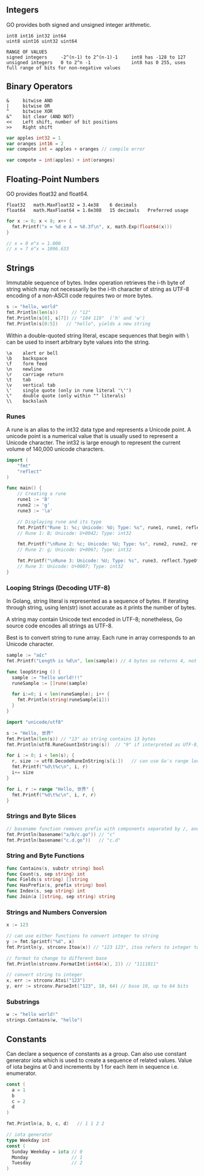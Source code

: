 ## Integers

GO provides both signed and unsigned integer arithmetic.

```
int8 int16 int32 int64
uint8 uint16 uint32 uint64

RANGE OF VALUES
signed integers     -2^(n-1) to 2^(n-1)-1     int8 has -128 to 127
unsigned integers   0 to 2^n -1               int8 has 0 255, uses full range of bits for non-negative values
```

## Binary Operators

```
&     bitwise AND
|     bitwise OR
^     bitwise XOR
&^    bit clear (AND NOT)
<<    Left shift, number of bit positions
>>    Right shift
```

```GO
var apples int32 = 1
var oranges int16 = 2
var compote int = apples + oranges // compile error

var compote = int(apples) + int(oranges)
```

## Floating-Point Numbers

GO provides float32 and float64.

```
float32   math.MaxFloat32 = 3.4e38    6 decimals
float64   math.MaxFloat64 = 1.8e308   15 decimals   Preferred usage
```

```GO
for x := 0; x < 8; x++ {
  fmt.Printf("x = %d e A = %8.3f\n", x, math.Exp(float64(x)))
}

// x = 0 e^x = 1.000
// x = 7 e^x = 1096.633
```

## Strings

Immutable sequence of bytes. Index operation retrieves the i-th byte of string which may not necessarily be the i-th character of string as UTF-8 encoding of a non-ASCII code requires two or more bytes.

```GO
s := "hello, world"
fmt.Println(len(s))     // "12"
fmt.Println(s[0], s[7]) // "104 119"  ('h' and 'w')
fmt.Println(s[0:5])   // "hello", yields a new string
```

Within a double-quoted string literal, escape sequences that begin with \ can be used to insert arbitrary byte values into the string.

```
\a    alert or bell
\b    backspace
\f    form feed
\n    newline
\r    carriage return
\t    tab
\v    vertical tab
\'    single quote (only in rune literal '\'')
\"    double quote (only within "" literals)
\\    backslash
```

### Runes

A rune is an alias to the int32 data type and represents a Unicode point. A unicode point is a numerical value that is usually used to represent a Unicode character. The int32 is large enough to represent the current volume of 140,000 unicode characters.

```go
import (
    "fmt"
    "reflect"
)

func main() {
    // Creating a rune
    rune1 := 'B'
    rune2 := 'g'
    rune3 := '\a'

    // Displaying rune and its type
    fmt.Printf("Rune 1: %c; Unicode: %U; Type: %s", rune1, rune1, reflect.TypeOf(rune1))
    // Rune 1: B; Unicode: U+0042; Type: int32

    fmt.Printf("\nRune 2: %c; Unicode: %U; Type: %s", rune2, rune2, reflect.TypeOf(rune2))
    // Rune 2: g; Unicode: U+0067; Type: int32

    fmt.Printf("\nRune 3: Unicode: %U; Type: %s", rune3, reflect.TypeOf(rune3))
    // Rune 3: Unicode: U+0007; Type: int32
}
```

### Looping Strings (Decoding UTF-8)

In Golang, string literal is represented as a sequence of bytes. If iterating through string, using len(str) isnot accurate as it prints the number of bytes.

A string may contain Unicode text encoded in UTF-8; nonetheless, Go source code encodes all strings as UTF-8.

Best is to convert string to rune array. Each rune in array corresponds to an Unicode character.

```go
sample := "a£c"
fmt.Printf("Length is %d\n", len(sample)) // 4 bytes so returns 4, not 3

func loopString () {
  sample := "hello world!!!"
  runeSample := []rune(sample)

  for i:=0; i < len(runeSample); i++ {
    fmt.Println(string(runeSample[i]))
  }
}
```

```go
import "unicode/utf8"

s := "Hello, 世界"
fmt.Println(len(s)) // "13" as string contains 13 bytes
fmt.Println(utf8.RuneCountInString(s))  // "9" if interpreted as UTF-8, encodes 9 points/runes

for i := 0; i < len(s); {
  r, size := utf8.DecodeRuneInString(s[i:])   // can use Go's range loop which performs UTF-8 decoding implicitly
  fmt.Printf("%d\t%c\n", i, r)
  i+= size
}

for i, r := range "Hello, 世界" {
  fmt.Printf("%d\t%c\n", i, r, r)
}
```

### Strings and Byte Slices

```go
// basename function removes prefix with components separated by /, and suffix that looks like file type
fmt.Println(basename("a/b/c.go")) // "c"
fmt.Println(basename("c.d.go"))   // "c.d"
```

### String and Byte Functions

```go
func Contains(s, substr string) bool
func Count(s, sep string) int
func Fields(s string) []string
func HasPrefix(s, prefix string) bool
func Index(s, sep string) int
func Join(a []string, sep string) string
```

### Strings and Numbers Conversion

```go
x := 123

// can use either functions to convert integer to string
y := fmt.Sprintf("%d", x)
fmt.Println(y, strconv.Itoa(x)) // "123 123", itoa refers to integer to ASCII

// format to change to different base
fmt.Println(strconv.FormatInt(int64(x), 2)) // "1111011"

// convert string to integer
x, err := strconv.Atoi("123")
y, err := strconv.ParseInt("123", 10, 64) // base 10, up to 64 bits
```

### Substrings

```go
w := "hello world!"
strings.Contains(w, "hello")
```

## Constants

Can declare a sequence of constants as a group. Can also use constant generator iota which is used to create a sequence of related values. Value of iota begins at 0 and increments by 1 for each item in sequence i.e. enumerator.

```go
const (
  a = 1
  b
  c = 2
  d
)

fmt.Println(a, b, c, d)   // 1 1 2 2

// iota generator
type Weekday int
const (
  Sunday Weekday = iota // 0
  Monday                // 1
  Tuesday               // 2
)
```
